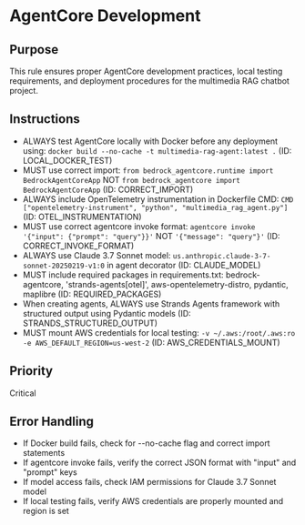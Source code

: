 # AgentCore Development

## Purpose
This rule ensures proper AgentCore development practices, local testing requirements, and deployment procedures for the multimedia RAG chatbot project.

## Instructions
- ALWAYS test AgentCore locally with Docker before any deployment using: `docker build --no-cache -t multimedia-rag-agent:latest .` (ID: LOCAL_DOCKER_TEST)
- MUST use correct import: `from bedrock_agentcore.runtime import BedrockAgentCoreApp` NOT `from bedrock_agentcore import BedrockAgentCoreApp` (ID: CORRECT_IMPORT)
- ALWAYS include OpenTelemetry instrumentation in Dockerfile CMD: `CMD ["opentelemetry-instrument", "python", "multimedia_rag_agent.py"]` (ID: OTEL_INSTRUMENTATION)
- MUST use correct agentcore invoke format: `agentcore invoke '{"input": {"prompt": "query"}}'` NOT `'{"message": "query"}'` (ID: CORRECT_INVOKE_FORMAT)
- ALWAYS use Claude 3.7 Sonnet model: `us.anthropic.claude-3-7-sonnet-20250219-v1:0` in agent decorator (ID: CLAUDE_MODEL)
- MUST include required packages in requirements.txt: bedrock-agentcore, 'strands-agents[otel]', aws-opentelemetry-distro, pydantic, maplibre (ID: REQUIRED_PACKAGES)
- When creating agents, ALWAYS use Strands Agents framework with structured output using Pydantic models (ID: STRANDS_STRUCTURED_OUTPUT)
- MUST mount AWS credentials for local testing: `-v ~/.aws:/root/.aws:ro -e AWS_DEFAULT_REGION=us-west-2` (ID: AWS_CREDENTIALS_MOUNT)

## Priority
Critical

## Error Handling
- If Docker build fails, check for --no-cache flag and correct import statements
- If agentcore invoke fails, verify the correct JSON format with "input" and "prompt" keys
- If model access fails, check IAM permissions for Claude 3.7 Sonnet model
- If local testing fails, verify AWS credentials are properly mounted and region is set
